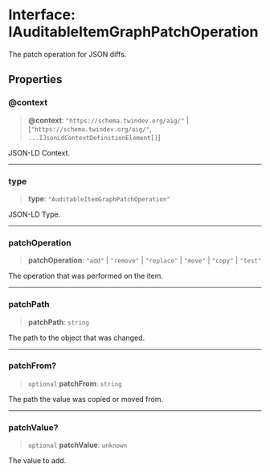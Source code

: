 # Interface: IAuditableItemGraphPatchOperation

The patch operation for JSON diffs.

## Properties

### @context

> **@context**: `"https://schema.twindev.org/aig/"` \| \[`"https://schema.twindev.org/aig/"`, `...IJsonLdContextDefinitionElement[]`\]

JSON-LD Context.

***

### type

> **type**: `"AuditableItemGraphPatchOperation"`

JSON-LD Type.

***

### patchOperation

> **patchOperation**: `"add"` \| `"remove"` \| `"replace"` \| `"move"` \| `"copy"` \| `"test"`

The operation that was performed on the item.

***

### patchPath

> **patchPath**: `string`

The path to the object that was changed.

***

### patchFrom?

> `optional` **patchFrom**: `string`

The path the value was copied or moved from.

***

### patchValue?

> `optional` **patchValue**: `unknown`

The value to add.
